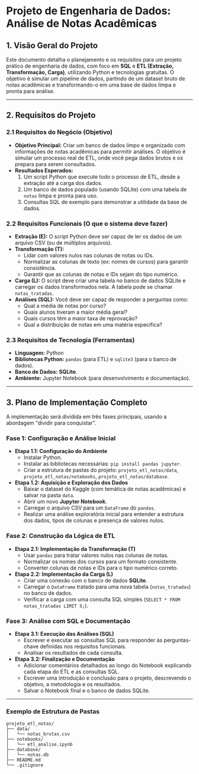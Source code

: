 # Projeto de Engenharia de Dados: Análise de Notas Acadêmicas

## 1\. Visão Geral do Projeto

Este documento detalha o planejamento e os requisitos para um projeto prático de engenharia de dados, com foco em **SQL** e **ETL (Extração, Transformação, Carga)**, utilizando Python e tecnologias gratuitas. O objetivo é simular um pipeline de dados, partindo de um dataset bruto de notas acadêmicas e transformando-o em uma base de dados limpa e pronta para análise.

-----

## 2\. Requisitos do Projeto

### 2.1 Requisitos do Negócio (Objetivo)

  * **Objetivo Principal:** Criar um banco de dados limpo e organizado com informações de notas acadêmicas para permitir análises. O objetivo é simular um processo real de ETL, onde você pega dados brutos e os prepara para serem consultados.
  * **Resultados Esperados:**
    1.  Um script Python que execute todo o processo de ETL, desde a extração até a carga dos dados.
    2.  Um banco de dados populado (usando SQLite) com uma tabela de `notas` limpa e pronta para uso.
    3.  Consultas SQL de exemplo para demonstrar a utilidade da base de dados.

### 2.2 Requisitos Funcionais (O que o sistema deve fazer)

  * **Extração (E):** O script Python deve ser capaz de ler os dados de um arquivo CSV (ou de múltiplos arquivos).
  * **Transformação (T):**
      * Lidar com valores nulos nas colunas de notas ou IDs.
      * Normalizar as colunas de texto (ex: nomes de cursos) para garantir consistência.
      * Garantir que as colunas de notas e IDs sejam do tipo numérico.
  * **Carga (L):** O script deve criar uma tabela no banco de dados SQLite e carregar os dados transformados nela. A tabela pode se chamar `notas_tratadas`.
  * **Análises (SQL):** Você deve ser capaz de responder a perguntas como:
      * Qual a média de notas por curso?
      * Quais alunos tiveram a maior média geral?
      * Quais cursos têm a maior taxa de reprovação?
      * Qual a distribuição de notas em uma matéria específica?

### 2.3 Requisitos de Tecnologia (Ferramentas)

  * **Linguagem:** Python
  * **Bibliotecas Python:** `pandas` (para ETL) e `sqlite3` (para o banco de dados).
  * **Banco de Dados:** **SQLite**.
  * **Ambiente:** Jupyter Notebook (para desenvolvimento e documentação).

-----

## 3\. Plano de Implementação Completo

A implementação será dividida em três fases principais, usando a abordagem "dividir para conquistar".

### Fase 1: Configuração e Análise Inicial

  * **Etapa 1.1: Configuração do Ambiente**
      * Instalar Python.
      * Instalar as bibliotecas necessárias: `pip install pandas jupyter`.
      * Criar a estrutura de pastas do projeto: `projeto_etl_notas/data`, `projeto_etl_notas/notebooks`, `projeto_etl_notas/database`.
  * **Etapa 1.2: Aquisição e Exploração dos Dados**
      * Baixar o dataset do Kaggle (com temática de notas acadêmicas) e salvar na pasta `data`.
      * Abrir um novo **Jupyter Notebook**.
      * Carregar o arquivo CSV para um `DataFrame` do `pandas`.
      * Realizar uma análise exploratória inicial para entender a estrutura dos dados, tipos de colunas e presença de valores nulos.

### Fase 2: Construção da Lógica de ETL

  * **Etapa 2.1: Implementação da Transformação (T)**
      * Usar `pandas` para tratar valores nulos nas colunas de notas.
      * Normalizar os nomes dos cursos para um formato consistente.
      * Converter colunas de notas e IDs para o tipo numérico correto.
  * **Etapa 2.2: Implementação da Carga (L)**
      * Criar uma conexão com o banco de dados **SQLite**.
      * Carregar o `DataFrame` tratado para uma nova tabela (`notas_tratadas`) no banco de dados.
      * Verificar a carga com uma consulta SQL simples (`SELECT * FROM notas_tratadas LIMIT 5;`).

### Fase 3: Análise com SQL e Documentação

  * **Etapa 3.1: Execução das Análises (SQL)**
      * Escrever e executar as consultas SQL para responder às perguntas-chave definidas nos requisitos funcionais.
      * Analisar os resultados de cada consulta.
  * **Etapa 3.2: Finalização e Documentação**
      * Adicionar comentários detalhados ao longo do Notebook explicando cada etapa do ETL e as consultas SQL.
      * Escrever uma introdução e conclusão para o projeto, descrevendo o objetivo, a metodologia e os resultados.
      * Salvar o Notebook final e o banco de dados SQLite.

-----

### Exemplo de Estrutura de Pastas

```
projeto_etl_notas/
├── data/
│   └── notas_brutas.csv
├── notebooks/
│   └── etl_analise.ipynb
├── database/
│   └── notas.db
├── README.md
└── .gitignore
```
